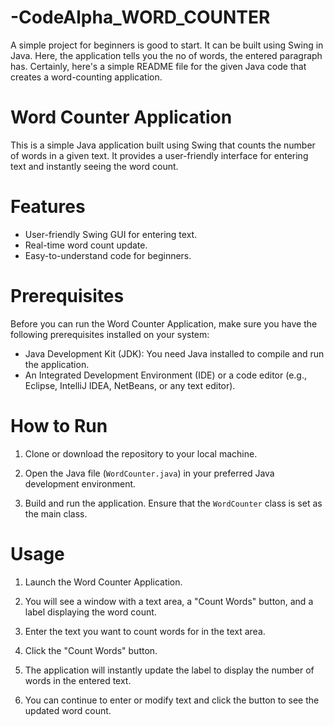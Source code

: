 # -CodeAlpha_WORD_COUNTER
A simple project for beginners is good to start. It can be built using Swing in Java. Here, the application tells you the no of words, the entered paragraph has.
Certainly, here's a simple README file for the given Java code that creates a word-counting application.

# Word Counter Application

This is a simple Java application built using Swing that counts the number of words in a given text. It provides a user-friendly interface for entering text and instantly seeing the word count.


# Features

- User-friendly Swing GUI for entering text.
- Real-time word count update.
- Easy-to-understand code for beginners.

# Prerequisites

Before you can run the Word Counter Application, make sure you have the following prerequisites installed on your system:

- Java Development Kit (JDK): You need Java installed to compile and run the application.
- An Integrated Development Environment (IDE) or a code editor (e.g., Eclipse, IntelliJ IDEA, NetBeans, or any text editor).

# How to Run

1. Clone or download the repository to your local machine.

2. Open the Java file (`WordCounter.java`) in your preferred Java development environment.

3. Build and run the application. Ensure that the `WordCounter` class is set as the main class.

# Usage

1. Launch the Word Counter Application.

2. You will see a window with a text area, a "Count Words" button, and a label displaying the word count.

3. Enter the text you want to count words for in the text area.

4. Click the "Count Words" button.

5. The application will instantly update the label to display the number of words in the entered text.

6. You can continue to enter or modify text and click the button to see the updated word count.

